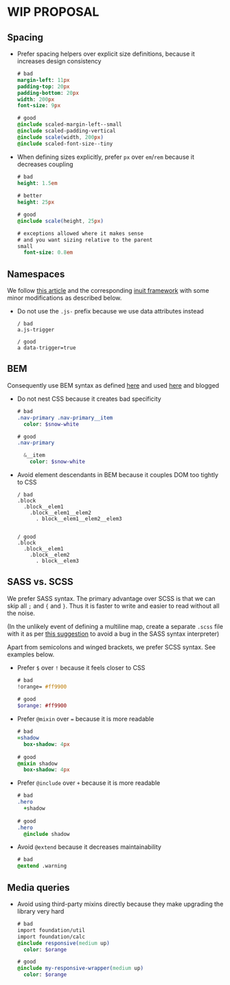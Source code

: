# WIP PROPOSAL

## Spacing

* Prefer spacing helpers over explicit size definitions, because it increases design consistency

  ```sass
  # bad
  margin-left: 11px
  padding-top: 20px
  padding-bottom: 20px
  width: 200px
  font-size: 9px

  # good
  @include scaled-margin-left--small
  @include scaled-padding-vertical
  @include scale(width, 200px)
  @include scaled-font-size--tiny
  ```

* When defining sizes explicitly, prefer `px` over `em`/`rem` because it decreases coupling

  ```sass
  # bad
  height: 1.5em
    
  # better
  height: 25px

  # good
  @include scale(height, 25px)
  
  # exceptions allowed where it makes sense
  # and you want sizing relative to the parent
  small
    font-size: 0.8em
  ```

## Namespaces

We follow [this article](https://csswizardry.com/2015/03/more-transparent-ui-code-with-namespaces/) and the corresponding [inuit framework](https://github.com/inuitcss/inuitcss#css-directory-structure) with some minor modifications as described below.

* Do not use the `.js-` prefix
  because we use data attributes instead

  ```slim
  / bad
  a.js-trigger
    
  / good
  a data-trigger=true
  ```

## BEM

Consequently use BEM syntax as defined [here](http://getbem.com) and used [here](https://github.com/inuitcss/inuitcss) and blogged 


* Do not nest CSS
  because it creates bad specificity

  ```sass
  # bad
  .nav-primary .nav-primary__item
    color: $snow-white
  
  # good
  .nav-primary

    &__item
      color: $snow-white
  ```
  
* Avoid element descendants in BEM
  because it couples DOM too tightly to CSS

  ```slim
  / bad
  .block
    .block__elem1
      .block__elem1__elem2
        . block__elem1__elem2__elem3

  
  / good
  .block
    .block__elem1
      .block__elem2
        . block__elem3
  ```

## SASS vs. SCSS

We prefer SASS syntax. The primary advantage over SCSS is that we can skip all `;` and `{` and `}`. Thus it is faster to write and easier to read without all the noise.

(In the unlikely event of defining a multiline map, create a separate `.scss` file with it as per [this suggestion](https://github.com/sass/sass/issues/1088#issuecomment-76408340) to avoid a bug in the SASS syntax interpreter)

Apart from semicolons and winged brackets, we prefer SCSS syntax. See examples below.

* Prefer `$` over `!`
  because it feels closer to CSS

  ```sass
  # bad
  !orange= #ff9900
    
  # good
  $orange: #ff9900
  ```

* Prefer `@mixin` over `=`
  because it is more readable

  ```sass
  # bad
  =shadow
    box-shadow: 4px
    
  # good
  @mixin shadow
    box-shadow: 4px
  ```
  
* Prefer `@include` over `+`
  because it is more readable

  ```sass
  # bad
  .hero
    +shadow
    
  # good
  .hero
    @include shadow
  ```

* Avoid `@extend` because it decreases maintainability

  ```sass
  # bad
  @extend .warning
  ```

## Media queries

* Avoid using third-party mixins directly
  because they make upgrading the library very hard

  ```sass
  # bad
  import foundation/util
  import foundation/calc
  @include responsive(medium up)
    color: $orange

  # good
  @include my-responsive-wrapper(medium up)
    color: $orange
  ```

